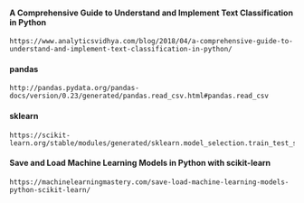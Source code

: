 #### A Comprehensive Guide to Understand and Implement Text Classification in Python
```
https://www.analyticsvidhya.com/blog/2018/04/a-comprehensive-guide-to-understand-and-implement-text-classification-in-python/
```

#### pandas
```
http://pandas.pydata.org/pandas-docs/version/0.23/generated/pandas.read_csv.html#pandas.read_csv
```

#### sklearn
```
https://scikit-learn.org/stable/modules/generated/sklearn.model_selection.train_test_split.html
```

#### Save and Load Machine Learning Models in Python with scikit-learn
```
https://machinelearningmastery.com/save-load-machine-learning-models-python-scikit-learn/
```
